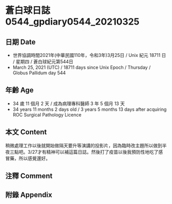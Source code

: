 [_metadata_:encoding]: - "utf-8"
[_metadata_:language]: - "zh-Hant-TW"
[_metadata_:fileformat]: - "markdown"
[_metadata_:MIME_type]: - "text/plain"
[_metadata_:markdown_version]: - "commonmark version 0.29"
[_metadata_:markdown_spec]: - "https://spec.commonmark.org/0.29/"

# 蒼白球日誌0544_gpdiary0544_20210325 #

## 日期 Date ##

* 世界協調時間2021年(中華民國110年，令和3年)3月25日 / Unix 紀元 18711 日 / 星期四 / 蒼白球紀元第544日
* March 25, 2021 (UTC) / 18711 days since Unix Epoch / Thursday / Globus Pallidum day 544

## 年齡 Age ##

* 34 歲 11 個月 2 天 / 成為病理專科醫師 3 年 5 個月 13 天
* 34 years 11 months 2 days old / 3 years 5 months 13 days after acquiring ROC Surgical Pathology Licence

## 本文 Content ##

稍微處理工作以後就開始做隔天要升等演講的投影片，因為臨時改主題所以做到半夜三點吧。3/27才有精神可以補這篇日誌。然後打了疫苗以後我預防性地吃了感冒藥，所以感覺還好。

## 注釋 Comment ##

## 附錄 Appendix ##

